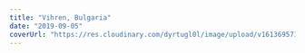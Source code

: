 ```yaml
---
title: "Vihren, Bulgaria"
date: "2019-09-05"
coverUrl: "https://res.cloudinary.com/dyrtugl0l/image/upload/v1613695712/gallery/DSCF1600_dfaxki.jpg"
---
```

